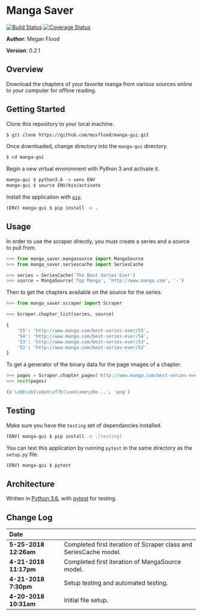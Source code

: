 # Manga Saver
[![Build Status](https://travis-ci.org/musflood/manga-gui.svg?branch=master)](https://travis-ci.org/musflood/manga-gui)
[![Coverage Status](https://coveralls.io/repos/github/musflood/manga-gui/badge.svg?branch=master)](https://coveralls.io/github/musflood/manga-gui?branch=master)

**Author**: Megan Flood

**Version**: 0.2.1

## Overview
Download the chapters of your favorite manga from various sources online to your computer for offline reading.

## Getting Started
Clone this repository to your local machine.
```bash
$ git clone https://github.com/musflood/manga-gui.git
```

Once downloaded, change directory into the `manga-gui` directory.
```bash
$ cd manga-gui
```

Begin a new virtual environment with Python 3 and activate it.
```bash
manga-gui $ python3.6 -m venv ENV
manga-gui $ source ENV/bin/activate
```

Install the application with [`pip`](https://pip.pypa.io/en/stable/installing/).
```bash
(ENV) manga-gui $ pip install -e .
```

## Usage
In order to use the scraper directly, you must create a series and a source to pull from.
```python
>>> from manga_saver.mangasource import MangaSource
>>> from manga_saver.seriescache import SeriesCache

>>> series = SeriesCache('The Best Series Ever')
>>> source = MangaSource('Top Manga', 'http://www.manga.com', '-')
```

Then to get the chapters available on the source for the series.
```python
>>> from manga_saver.scraper import Scraper

>>> Scraper.chapter_list(series, source)

{
    '55': 'http://www.manga.com/best-series-ever/55',
    '54': 'http://www.manga.com/best-series-ever/54',
    '53': 'http://www.manga.com/best-series-ever/53',
    '52': 'http://www.manga.com/best-series-ever/52'
}
```

To get a generator of the binary data for the page images of a chapter.
```python
>>> pages = Scraper.chapter_pages('http://www.manga.com/best-series-ever/55', source)
>>> next(pages)

(b'\x0b\xb1\x8eV\xf7b(\xe4\xee\x0e...', 'png')
```

## Testing
Make sure you have the `testing` set of dependancies installed.
```bash
(ENV) manga-gui $ pip install -e .[testing]
```

You can test this application by running `pytest` in the same directory as the `setup.py` file.
```bash
(ENV) manga-gui $ pytest
```

## Architecture
Written in [Python 3.6](https://www.python.org/), with [pytest](https://docs.pytest.org/en/latest/) for testing.

## Change Log
| Date | &emsp;
| :--- | ---
|**5-25-2018 12:26am** | Completed first iteration of Scraper class and SeriesCache model.
|**4-21-2018 11:17pm** | Completed first iteration of MangaSource model.
|**4-21-2018 7:30pm** | Setup testing and automated testing.
|**4-20-2018 10:31am** | Initial file setup.